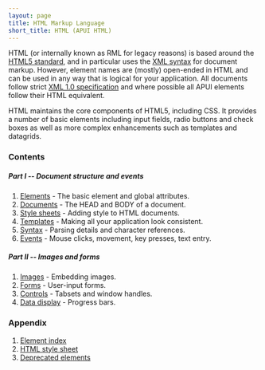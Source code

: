 ```yaml
---
layout: page
title: HTML Markup Language
short_title: HTML (APUI HTML)
---
```


HTML (or internally known as RML for legacy reasons) is based around the [HTML5 standard](https://html.spec.whatwg.org/multipage/), and in particular uses the [XML syntax](https://html.spec.whatwg.org/multipage/xhtml.html) for document markup. However, element names are (mostly) open-ended in HTML and can be used in any way that is logical for your application. All documents follow strict [XML 1.0 specification](https://www.w3.org/TR/xml/) and where possible all APUI elements follow their HTML equivalent.

HTML maintains the core components of HTML5, including CSS. It provides a number of basic elements including input fields, radio buttons and check boxes as well as more complex enhancements such as templates and datagrids.

### Contents

##### Part I -- Document structure and events

1. [Elements](HTML/elements.md) - The basic element and global attributes.
2. [Documents](HTML/documents.md) - The HEAD and BODY of a document.
3. [Style sheets](HTML/style_sheets.md) - Adding style to HTML documents.
4. [Templates](HTML/templates.md) - Making all your application look consistent.
5. [Syntax](HTML/syntax.md) - Parsing details and character references.
6. [Events](HTML/events.md) - Mouse clicks, movement, key presses, text entry. 

##### Part II -- Images and forms


1. [Images](HTML/images.md) - Embedding images.
2. [Forms](HTML/forms.md) - User-input forms.
3. [Controls](HTML/controls.md) - Tabsets and window handles.
4.  [Data display](HTML/data_display.md) - Progress bars.

### Appendix

1. [Element index](HTML/element_index.md)
2. [HTML style sheet](HTML/html4_style_sheet.md) 
3. [Deprecated elements](HTML/deprecated.md)
